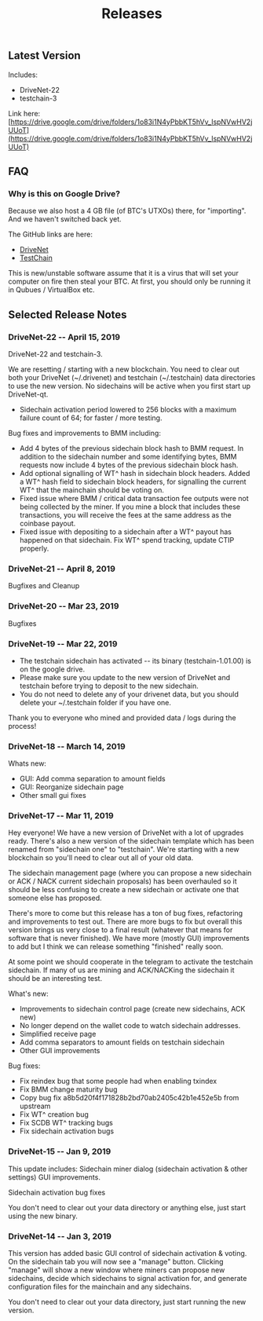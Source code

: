 ﻿---
layout: page
title: Releases
---

## Latest Version

Includes: 

* DriveNet-22
* testchain-3

Link here: [https://drive.google.com/drive/folders/1o83i1N4yPbbKT5hVv_IspNVwHV2jUUoT](https://drive.google.com/drive/folders/1o83i1N4yPbbKT5hVv_IspNVwHV2jUUoT)

## FAQ

### Why is this on Google Drive?

Because we also host a 4 GB file (of BTC's UTXOs) there, for "importing". And we haven't switched back yet.

The GitHub links are here: 

* [DriveNet](https://github.com/DriveNetTESTDRIVE/)
* [TestChain](https://github.com/drivechain-project/bitcoin/tree/sidechainBMM)

This is new/unstable software assume that it is a virus that will set your computer on fire then steal your BTC. At first, you should only be running it in Qubues / VirtualBox etc.

## Selected Release Notes

### DriveNet-22 -- April 15, 2019

DriveNet-22 and testchain-3. 

We are resetting / starting with a new blockchain. You need to clear out both your DriveNet (~/.drivenet) and testchain (~/.testchain) data directories to use the new version. No sidechains will be active when you first start up DriveNet-qt.

* Sidechain activation period lowered to 256 blocks with a maximum failure count of 64; for faster / more testing.

Bug fixes and improvements to BMM including:

* Add 4 bytes of the previous sidechain block hash to BMM request. In addition to the sidechain number and some identifying bytes, BMM requests now include 4 bytes of the previous sidechain block hash.
* Add optional signalling of WT^ hash in sidechain block headers. Added a WT^ hash field to sidechain block headers, for signalling the current WT^ that the mainchain should be voting on.
* Fixed issue where BMM / critical data transaction fee outputs were not being collected by the miner. If you mine a block that includes these transactions, you will receive the fees at the same address as the coinbase payout.
* Fixed issue with depositing to a sidechain after a WT^ payout has happened on that sidechain. Fix WT^ spend tracking, update CTIP properly. 


### DriveNet-21 -- April 8, 2019

Bugfixes and Cleanup

### DriveNet-20 -- Mar 23, 2019

Bugfixes

### DriveNet-19 -- Mar 22, 2019

* The testchain sidechain has activated -- its binary (testchain-1.01.00) is on the google drive.
* Please make sure you update to the new version of DriveNet and testchain before trying to deposit to the new sidechain. 
* You do not need to delete any of your drivenet data, but you should delete your ~/.testchain folder if you have one.

Thank you to everyone who mined and provided data / logs during the process! 

### DriveNet-18 -- March 14, 2019

Whats new:
* GUI: Add comma separation to amount fields
* GUI: Reorganize sidechain page
* Other small gui fixes

### DriveNet-17 -- Mar 11, 2019

Hey everyone! We have a new version of DriveNet with a lot
of upgrades ready. There's also a new version of the 
sidechain template which has been renamed from "sidechain one"
to "testchain". We're starting with a new blockchain so you'll need
to clear out all of your old data. 

The sidechain management page (where you can propose a 
new sidechain or ACK / NACK current sidechain proposals) 
has been overhauled so it should be less confusing to create
a new sidechain or activate one that someone else has
proposed.

There's more to come but this release has a ton of bug fixes,
refactoring and improvements to test out. There are more
bugs to fix but overall this version brings us very close to a
final result (whatever that means for software that is never
finished). We have more (mostly GUI) improvements to
add but I think we can release something "finished" really soon.

At some point we should cooperate in the telegram to
activate the testchain sidechain. If many of us are mining
and ACK/NACKing the sidechain it should be an interesting test. 

What's new:
* Improvements to sidechain control page (create new sidechains, ACK new)
* No longer depend on the wallet code to watch sidechain addresses.
* Simplified receive page
* Add comma separators to amount fields on testchain sidechain
* Other GUI improvements

Bug fixes:
* Fix reindex bug that some people had when enabling txindex 
* Fix BMM change maturity bug
* Copy bug fix a8b5d20f4f171828b2bd70ab2405c42b1e452e5b from upstream
* Fix WT^ creation bug
* Fix SCDB WT^ tracking bugs
* Fix sidechain activation bugs



### DriveNet-15 -- Jan 9, 2019

This update includes:
Sidechain miner dialog (sidechain
activation & other settings) GUI 
improvements. 

Sidechain activation bug fixes

You don't need to clear out your
data directory or anything else, 
just start using the new binary.

### DriveNet-14 -- Jan 3, 2019

This version has added basic GUI control of sidechain activation
& voting. On the sidechain tab you will now see a "manage" 
button. Clicking "manage" will show a new window where 
miners can propose new sidechains, decide which  sidechains
to signal activation for, and generate configuration files for the
mainchain and any sidechains.

You don't need to clear out your data directory, just start running
the new version.